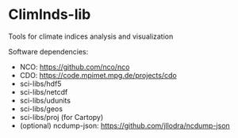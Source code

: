 # ClimInds-lib

Tools for climate indices analysis and visualization


Software dependencies:

* NCO: https://github.com/nco/nco
* CDO: https://code.mpimet.mpg.de/projects/cdo
* sci-libs/hdf5
* sci-libs/netcdf
* sci-libs/udunits
* sci-libs/geos
* sci-libs/proj (for Cartopy)
* (optional) ncdump-json: https://github.com/jllodra/ncdump-json
